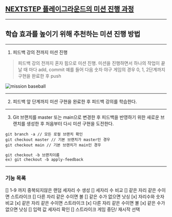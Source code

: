 ## [NEXTSTEP 플레이그라운드의 미션 진행 과정](https://github.com/next-step/nextstep-docs/blob/master/playground/README.md)

---
## 학습 효과를 높이기 위해 추천하는 미션 진행 방법

---
1. 피드백 강의 전까지 미션 진행 
> 피드백 강의 전까지 혼자 힘으로 미션 진행. 미션을 진행하면서 하나의 작업이 끝날 때 마다 add, commit
> 예를 들어 다음 숫자 야구 게임의 경우 0, 1, 2단계까지 구현을 완료한 후 push

![mission baseball](https://raw.githubusercontent.com/next-step/nextstep-docs/master/playground/images/mission_baseball.png)

---
2. 피드백 앞 단계까지 미션 구현을 완료한 후 피드백 강의를 학습한다.

---
3. Git 브랜치를 master 또는 main으로 변경한 후 피드백을 반영하기 위한 새로운 브랜치를 생성한 후 처음부터 다시 미션 구현을 도전한다.

```
git branch -a // 모든 로컬 브랜치 확인
git checkout master // 기본 브랜치가 master인 경우
git checkout main // 기본 브랜치가 main인 경우

git checkout -b 브랜치이름
ex) git checkout -b apply-feedback
```

--- 
### 기능 목록
[] 1-9 까지 중복되지않은 랜덤 세자리 수 생성
[] 세자리 수 비교
    [] 같은 자리 같은 수이면 스트라이크
    [] 다른 자리 같은 수이면 볼
    [] 같은 수가 없으면 낫싱
[x] 자리수와 숫자 비교
    [x] 같은 자리 같은 수이면 스트라이크
    [x] 다른 자리 같은 수이면 볼
    [x] 같은 수가 없으면 낫싱
[] 입력 값 세자리 확인
[] 스트라이크 게임 중단/ 재시작 선택

